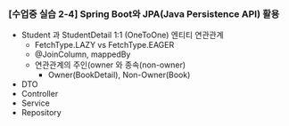 ### [수업중 실습 2-4] Spring Boot와 JPA(Java Persistence API) 활용

* Student 과 StudentDetail 1:1 (OneToOne) 엔티티 연관관계
    * FetchType.LAZY vs FetchType.EAGER
    * @JoinColumn, mappedBy
    * 연관관계의 주인(owner 와 종속(non-owner)
        * Owner(BookDetail), Non-Owner(Book)
* DTO
* Controller
* Service
* Repository
